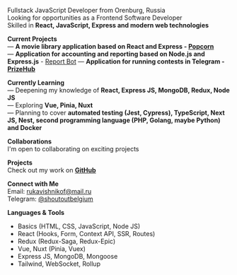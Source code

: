 Fullstack JavaScript Developer from Orenburg, Russia  
Looking for opportunities as a Frontend Software Developer  
Skilled in **React, JavaScript, Express and modern web technologies**  

**Current Projects**  
— **A movie library application based on React and Express - <a href="https://github.com/daniltrunin/popcorn">Popcorn</a>**  
— **Application for accounting and reporting based on Node.js and Express.js** - <a href="https://github.com/daniltrunin/PVT_Report_bot">Report Bot</a>
— **Application for running contests in Telegram - <a href="https://github.com/daniltrunin/prizehub-web-app-client">PrizeHub</a>**   

**Currently Learning**  
— Deepening my knowledge of **React, Express JS, MongoDB, Redux, Node JS**  
— Exploring **Vue, Pinia, Nuxt**  
— Planning to cover **automated testing (Jest, Cypress), TypeScript, Next JS, Nest, second programming language (PHP, Golang, maybe Python) and Docker**  

**Collaborations**  
I'm open to collaborating on exciting projects

**Projects**  
Check out my work on **[GitHub](https://github.com/daniltrunin)**  

**Connect with Me**  
Email: rukavishnikof@mail.ru  
Telegram: [@shoutoutbelgium](https://t.me/shoutoutbelgium)  

**Languages & Tools**
- Basics (HTML, CSS, JavaScript, Node JS)  
- React (Hooks, Form, Context API, SSR, Routes)  
- Redux (Redux-Saga, Redux-Epic)  
- Vue, Nuxt (Pinia, Vuex)  
- Express JS, MongoDB, Mongoose  
- Tailwind, WebSocket, Rollup  
